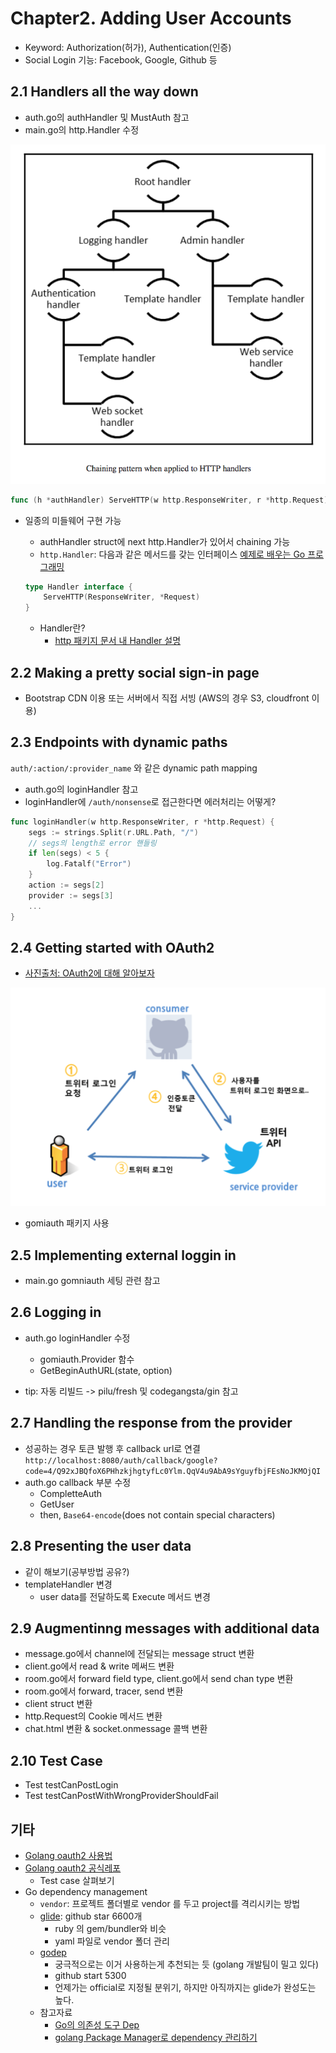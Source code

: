 # Chapter2. Adding User Accounts

* Keyword: Authorization(허가), Authentication(인증)
* Social Login 기능: Facebook, Google, Github 등 


## 2.1 Handlers all the way down
- auth.go의 authHandler 및 MustAuth 참고
- main.go의 http.Handler 수정

![handlers.png](./handlers.png)

```go
func (h *authHandler) ServeHTTP(w http.ResponseWriter, r *http.Request) {...}
```

- 일종의 미들웨어 구현 가능
	- authHandler struct에 next http.Handler가 있어서 chaining 가능
	- `http.Handler`: 다음과 같은 메서드를 갖는 인터페이스 [예제로 배우는 Go 프로그래밍](http://golang.site/go/article/111-%EA%B0%84%EB%8B%A8%ED%95%9C-%EC%9B%B9-%EC%84%9C%EB%B2%84-HTTP-%EC%84%9C%EB%B2%84)
	```go
    type Handler interface {
    	ServeHTTP(ResponseWriter, *Request)
	}
	```

  - Handler란?
    - [http 패키지 문서 내 Handler 설명](https://golang.org/pkg/net/http/#Handler)

## 2.2 Making a pretty social sign-in page
- Bootstrap CDN 이용 또는 서버에서 직접 서빙 (AWS의 경우 S3, cloudfront 이용)

## 2.3 Endpoints with dynamic paths
`auth/:action/:provider_name` 와 같은 dynamic path mapping
- auth.go의 loginHandler 참고
- loginHandler에 `/auth/nonsense`로 접근한다면 에러처리는 어떻게?
```go
func loginHandler(w http.ResponseWriter, r *http.Request) {
    segs := strings.Split(r.URL.Path, "/")
    // segs의 length로 error 핸들링
    if len(segs) < 5 {
        log.Fatalf("Error")
    }
    action := segs[2]
    provider := segs[3]
    ... 
}
```

## 2.4 Getting started with OAuth2
- [사진출처: OAuth2에 대해 알아보자](https://swalloow.github.io/about-oauth2)

![oauth.png](./oauth.png)

- gomiauth 패키지 사용

## 2.5 Implementing external loggin in
- main.go gomniauth 세팅 관련 참고

## 2.6 Logging in 
- auth.go loginHandler 수정
	- gomiauth.Provider 함수
	- GetBeginAuthURL(state, option)

- tip: 자동 리빌드 -> pilu/fresh 및 codegangsta/gin 참고

## 2.7 Handling the response from the provider
- 성공하는 경우 토큰 발행 후 callback url로 연결
`http://localhost:8080/auth/callback/google?code=4/Q92xJBQfoX6PHhzkjhgtyfLc0Ylm.QqV4u9AbA9sYguyfbjFEsNoJKMOjQI`
- auth.go callback 부분 수정
	- CompletteAuth
	- GetUser
	- then, `Base64-encode`(does not contain special characters)

## 2.8 Presenting the user data
- 같이 해보기(공부방법 공유?)
- templateHandler 변경
	- user data를 전달하도록 Execute   메서드 변경 

## 2.9 Augmentinng  messages  with additional data
- message.go에서 channel에 전달되는 message struct 변환
- client.go에서 read & write 메써드 변환
- room.go에서 forward field type, client.go에서 send chan type 변환
- room.go에서 forward, tracer, send 변환
- client struct 변환
- http.Request의 Cookie 메서드 변환
- chat.html 변환 & socket.onmessage 콜백 변환

## 2.10 Test Case
- Test testCanPostLogin
- Test testCanPostWithWrongProviderShouldFail

## 기타
- [Golang oauth2 사용법](https://mingrammer.com/getting-started-with-oauth2-in-go/)
- [Golang oauth2 공식레포](https://github.com/golang/oauth2)
	- Test case 살펴보기
- Go dependency management
	- `vendor`: 프로젝트 폴더별로 vendor 를 두고 project를 격리시키는 방법
	- [glide](http://glide.sh/): github star 6600개
		- ruby 의 gem/bundler와 비슷
		- yaml 파일로 vendor 폴더 관리
	- [godep](https://github.com/tools/godep)
		- 궁극적으로는 이거 사용하는게 추천되는 듯 (golang 개발팀이 밀고 있다)
		- github start 5300
		- 언제가는 official로 지정될 분위기, 하지만 아직까지는 glide가 완성도는 높다.
    - 참고자료
    	- [Go의 의존성 도구 Dep](https://devdotlogblog.wordpress.com/2017/09/04/go%EC%9D%98-%EC%9D%98%EC%A1%B4%EC%84%B1-%EB%8F%84%EA%B5%AC-dep/)
    	- [golang Package Manager로 dependency 관리하기](https://kihoonkim.github.io/2017/04/02/reactgo/reactgo-3-packagemanager/)